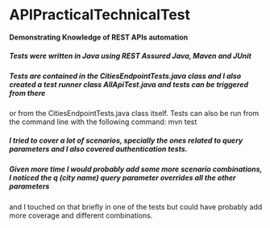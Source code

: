 # APIPracticalTechnicalTest

**Demonstrating Knowledge of REST APIs automation**

##### Tests were written in Java using REST Assured Java, Maven and JUnit
##### Tests are contained in the CitiesEndpointTests.java class and I also created a test runner class AllApiTest.java and tests can be triggered from there 
or from the CitiesEndpointTests.java class itself. Tests can also be run from the command line with the following command:  mvn test
##### I tried to cover a lot of scenarios, specially the ones related to query parameters and I also covered authentication tests.
##### Given more time I would probably add some more scenario combinations, I noticed the q (city name) query parameter overrides all the other parameters
and I touched on that briefly in one of the tests but could have probably add more coverage and different combinations.